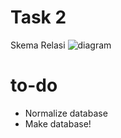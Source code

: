 # Task 2

Skema Relasi
![diagram](Skema_Relasi.jpg "diagram")

# to-do

- Normalize database
- Make database!
